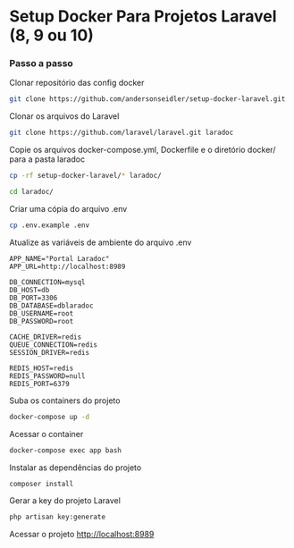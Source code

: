 
# Setup Docker Para Projetos Laravel (8, 9 ou 10)

### Passo a passo
Clonar repositório das config docker
```sh
git clone https://github.com/andersonseidler/setup-docker-laravel.git
```

Clonar os arquivos do Laravel
```sh
git clone https://github.com/laravel/laravel.git laradoc
```


Copie os arquivos docker-compose.yml, Dockerfile e o diretório docker/ para a pasta laradoc
```sh
cp -rf setup-docker-laravel/* laradoc/
```
```sh
cd laradoc/
```


Criar uma cópia do arquivo .env
```sh
cp .env.example .env
```


Atualize as variáveis de ambiente do arquivo .env
```dosini
APP_NAME="Portal Laradoc"
APP_URL=http://localhost:8989

DB_CONNECTION=mysql
DB_HOST=db
DB_PORT=3306
DB_DATABASE=dblaradoc
DB_USERNAME=root
DB_PASSWORD=root

CACHE_DRIVER=redis
QUEUE_CONNECTION=redis
SESSION_DRIVER=redis

REDIS_HOST=redis
REDIS_PASSWORD=null
REDIS_PORT=6379
```


Suba os containers do projeto
```sh
docker-compose up -d
```


Acessar o container
```sh
docker-compose exec app bash
```


Instalar as dependências do projeto
```sh
composer install
```


Gerar a key do projeto Laravel
```sh
php artisan key:generate
```


Acessar o projeto
[http://localhost:8989](http://localhost:8989)
